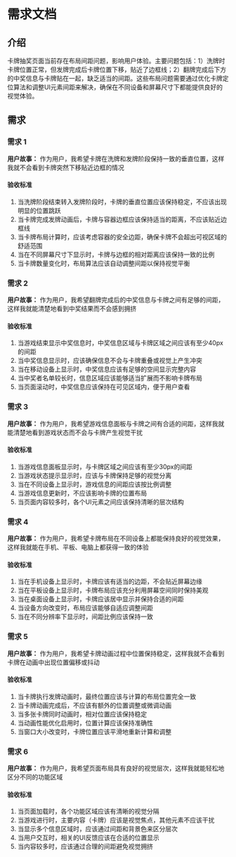 # 需求文档

## 介绍

卡牌抽奖页面当前存在布局间距问题，影响用户体验。主要问题包括：1）洗牌时卡牌位置正常，但发牌完成后卡牌位置下移，贴近了边框线；2）翻牌完成后下方的中奖信息与卡牌贴在一起，缺乏适当的间距。这些布局问题需要通过优化卡牌定位算法和调整UI元素间距来解决，确保在不同设备和屏幕尺寸下都能提供良好的视觉体验。

## 需求

### 需求 1

**用户故事：** 作为用户，我希望卡牌在洗牌和发牌阶段保持一致的垂直位置，这样我就不会看到卡牌突然下移贴近边框的情况

#### 验收标准

1. 当洗牌阶段结束转入发牌阶段时，卡牌的垂直位置应该保持稳定，不应该出现明显的位置跳跃
2. 当卡牌完成发牌动画后，卡牌与容器边框应该保持适当的距离，不应该贴近边框线
3. 当卡牌布局计算时，应该考虑容器的安全边距，确保卡牌不会超出可视区域的舒适范围
4. 当在不同屏幕尺寸下显示时，卡牌与边框的相对距离应该保持一致的比例
5. 当卡牌数量变化时，布局算法应该自动调整间距以保持视觉平衡

### 需求 2

**用户故事：** 作为用户，我希望翻牌完成后的中奖信息与卡牌之间有足够的间距，这样我就能清楚地看到中奖结果而不会感到拥挤

#### 验收标准

1. 当游戏结束显示中奖信息时，中奖信息区域与卡牌区域之间应该有至少40px的间距
2. 当中奖信息显示时，应该确保信息不会与卡牌重叠或视觉上产生冲突
3. 当在移动设备上显示时，中奖信息应该有足够的空间显示完整内容
4. 当中奖者名单较长时，信息区域应该能够适当扩展而不影响卡牌布局
5. 当页面滚动时，中奖信息应该保持在可见区域内，便于用户查看

### 需求 3

**用户故事：** 作为用户，我希望游戏信息面板与卡牌之间有合适的间距，这样我就能清楚地看到游戏状态而不会与卡牌产生视觉干扰

#### 验收标准

1. 当游戏信息面板显示时，与卡牌区域之间应该有至少30px的间距
2. 当游戏状态提示显示时，应该与卡牌保持足够的视觉分离
3. 当在不同设备上显示时，游戏信息的间距应该按比例调整
4. 当游戏信息更新时，不应该影响卡牌的位置布局
5. 当页面内容较多时，各个UI元素之间应该保持清晰的层次结构

### 需求 4

**用户故事：** 作为用户，我希望卡牌布局在不同设备上都能保持良好的视觉效果，这样我就能在手机、平板、电脑上都获得一致的体验

#### 验收标准

1. 当在手机设备上显示时，卡牌应该有适当的边距，不会贴近屏幕边缘
2. 当在平板设备上显示时，卡牌布局应该充分利用屏幕空间同时保持美观
3. 当在桌面设备上显示时，卡牌应该居中显示并保持合适的间距
4. 当设备方向改变时，布局应该能够自适应调整间距
5. 当在不同分辨率下显示时，间距比例应该保持一致

### 需求 5

**用户故事：** 作为用户，我希望卡牌动画过程中位置保持稳定，这样我就不会看到卡牌在动画中出现位置偏移或抖动

#### 验收标准

1. 当卡牌执行发牌动画时，最终位置应该与计算的布局位置完全一致
2. 当卡牌动画完成后，不应该有额外的位置调整或微调动画
3. 当多张卡牌同时动画时，相对位置应该保持稳定
4. 当动画性能优化启用时，位置计算应该保持准确性
5. 当窗口大小改变时，卡牌位置应该平滑地重新计算和调整

### 需求 6

**用户故事：** 作为用户，我希望页面布局具有良好的视觉层次，这样我就能轻松地区分不同的功能区域

#### 验收标准

1. 当页面加载时，各个功能区域应该有清晰的视觉分隔
2. 当游戏进行时，主要内容（卡牌）应该是视觉焦点，其他元素不应该干扰
3. 当显示多个信息区域时，应该通过间距和背景色来区分层次
4. 当用户交互时，相关的UI反馈应该在合适的位置显示
5. 当内容较多时，应该通过合理的间距避免视觉拥挤